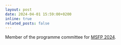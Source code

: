 ```yaml
---
layout: post
date: 2024-04-01 15:59:00+0200
inline: true
related_posts: false
---
```


Member of the programme committee for <a
href="https://msfp-workshop.github.io/msfp2024/">MSFP 2024</a>.
